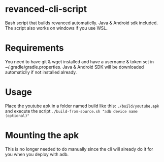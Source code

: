 # revanced-cli-script
Bash script that builds revanced automaticlly. Java &amp; Android sdk included. The script also works on windows if you use WSL.

# Requirements
You need to have git & wget installed and have a username & token set in ~/.gradle/gradle.properties.
Java & Android SDK will be downloaded automaticlly if not installed already.

# Usage
Place the youtube apk in a folder named build like this: `./build/youtube.apk` and execute the script `./build-from-source.sh "adb device name (optional)"`

# Mounting the apk

This is no longer needed to do manually since the cli will already do it for you when you deploy with adb.

